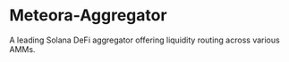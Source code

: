 # Meteora-Aggregator
A leading Solana DeFi aggregator offering liquidity routing across various AMMs.
